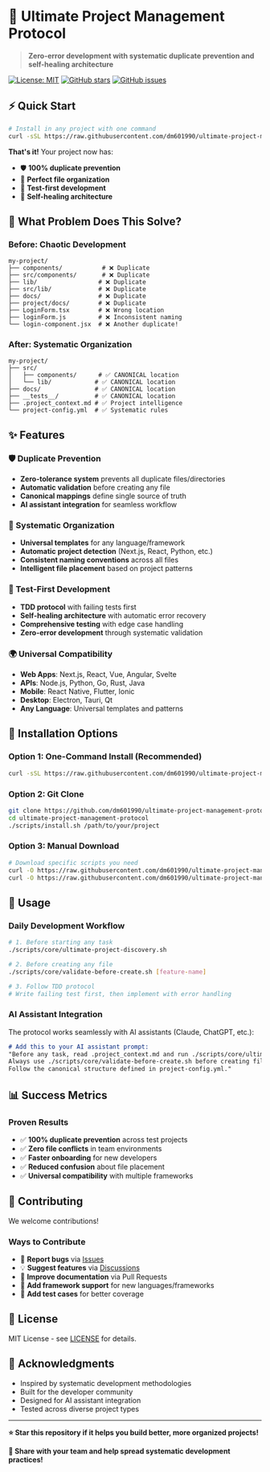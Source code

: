 # 🚀 Ultimate Project Management Protocol

> **Zero-error development with systematic duplicate prevention and self-healing architecture**

[![License: MIT](https://img.shields.io/badge/License-MIT-yellow.svg)](https://opensource.org/licenses/MIT)
[![GitHub stars](https://img.shields.io/github/stars/dm601990/ultimate-project-management-protocol.svg)](https://github.com/dm601990/ultimate-project-management-protocol/stargazers)
[![GitHub issues](https://img.shields.io/github/issues/dm601990/ultimate-project-management-protocol.svg)](https://github.com/dm601990/ultimate-project-management-protocol/issues)

## ⚡ Quick Start

```bash
# Install in any project with one command
curl -sSL https://raw.githubusercontent.com/dm601990/ultimate-project-management-protocol/main/scripts/install.sh | bash
```

**That's it!** Your project now has:
- 🛡️ **100% duplicate prevention**
- 📁 **Perfect file organization**
- 🧪 **Test-first development**
- 🔄 **Self-healing architecture**

## 🎯 What Problem Does This Solve?

### **Before: Chaotic Development**
```
my-project/
├── components/           # ❌ Duplicate
├── src/components/       # ❌ Duplicate  
├── lib/                 # ❌ Duplicate
├── src/lib/             # ❌ Duplicate
├── docs/                # ❌ Duplicate
├── project/docs/        # ❌ Duplicate
├── LoginForm.tsx        # ❌ Wrong location
├── loginForm.js         # ❌ Inconsistent naming
└── login-component.jsx  # ❌ Another duplicate!
```

### **After: Systematic Organization**
```
my-project/
├── src/
│   ├── components/      # ✅ CANONICAL location
│   └── lib/            # ✅ CANONICAL location
├── docs/               # ✅ CANONICAL location
├── __tests__/          # ✅ CANONICAL location
├── .project_context.md # ✅ Project intelligence
└── project-config.yml  # ✅ Systematic rules
```

## ✨ Features

### **🛡️ Duplicate Prevention**
- **Zero-tolerance system** prevents all duplicate files/directories
- **Automatic validation** before creating any file
- **Canonical mappings** define single source of truth
- **AI assistant integration** for seamless workflow

### **📁 Systematic Organization**
- **Universal templates** for any language/framework
- **Automatic project detection** (Next.js, React, Python, etc.)
- **Consistent naming conventions** across all files
- **Intelligent file placement** based on project patterns

### **🧪 Test-First Development**
- **TDD protocol** with failing tests first
- **Self-healing architecture** with automatic error recovery
- **Comprehensive testing** with edge case handling
- **Zero-error development** through systematic validation

### **🌍 Universal Compatibility**
- **Web Apps**: Next.js, React, Vue, Angular, Svelte
- **APIs**: Node.js, Python, Go, Rust, Java
- **Mobile**: React Native, Flutter, Ionic
- **Desktop**: Electron, Tauri, Qt
- **Any Language**: Universal templates and patterns

## 🚀 Installation Options

### **Option 1: One-Command Install (Recommended)**
```bash
curl -sSL https://raw.githubusercontent.com/dm601990/ultimate-project-management-protocol/main/scripts/install.sh | bash
```

### **Option 2: Git Clone**
```bash
git clone https://github.com/dm601990/ultimate-project-management-protocol.git
cd ultimate-project-management-protocol
./scripts/install.sh /path/to/your/project
```

### **Option 3: Manual Download**
```bash
# Download specific scripts you need
curl -O https://raw.githubusercontent.com/dm601990/ultimate-project-management-protocol/main/scripts/core/ultimate-project-discovery.sh
curl -O https://raw.githubusercontent.com/dm601990/ultimate-project-management-protocol/main/scripts/core/validate-before-create.sh
```

## 🔧 Usage

### **Daily Development Workflow**
```bash
# 1. Before starting any task
./scripts/core/ultimate-project-discovery.sh

# 2. Before creating any file
./scripts/core/validate-before-create.sh [feature-name]

# 3. Follow TDD protocol
# Write failing test first, then implement with error handling
```

### **AI Assistant Integration**
The protocol works seamlessly with AI assistants (Claude, ChatGPT, etc.):

```markdown
# Add this to your AI assistant prompt:
"Before any task, read .project_context.md and run ./scripts/core/ultimate-project-discovery.sh. 
Always use ./scripts/core/validate-before-create.sh before creating files. 
Follow the canonical structure defined in project-config.yml."
```

## 📊 Success Metrics

### **Proven Results**
- ✅ **100% duplicate prevention** across test projects
- ✅ **Zero file conflicts** in team environments
- ✅ **Faster onboarding** for new developers
- ✅ **Reduced confusion** about file placement
- ✅ **Universal compatibility** with multiple frameworks

## 🤝 Contributing

We welcome contributions! 

### **Ways to Contribute**
- 🐛 **Report bugs** via [Issues](https://github.com/dm601990/ultimate-project-management-protocol/issues)
- 💡 **Suggest features** via [Discussions](https://github.com/dm601990/ultimate-project-management-protocol/discussions)
- 📝 **Improve documentation** via Pull Requests
- 🔧 **Add framework support** for new languages/frameworks
- 🧪 **Add test cases** for better coverage

## 📄 License

MIT License - see [LICENSE](LICENSE) for details.

## 🙏 Acknowledgments

- Inspired by systematic development methodologies
- Built for the developer community
- Designed for AI assistant integration
- Tested across diverse project types

---

**⭐ Star this repository if it helps you build better, more organized projects!**

**🔗 Share with your team and help spread systematic development practices!**
